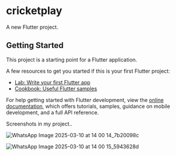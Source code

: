 # cricketplay

A new Flutter project.

## Getting Started

This project is a starting point for a Flutter application.

A few resources to get you started if this is your first Flutter project:

- [Lab: Write your first Flutter app](https://docs.flutter.dev/get-started/codelab)
- [Cookbook: Useful Flutter samples](https://docs.flutter.dev/cookbook)

For help getting started with Flutter development, view the
[online documentation](https://docs.flutter.dev/), which offers tutorials,
samples, guidance on mobile development, and a full API reference.

Screenshots in my project..

![WhatsApp Image 2025-03-10 at 14 00 14_7b20098c](https://github.com/user-attachments/assets/1e0a9e68-d30c-4f3c-974d-b6cfdac44e98)

![WhatsApp Image 2025-03-10 at 14 00 15_5943628d](https://github.com/user-attachments/assets/ef9e2dc3-af70-450a-a73b-aa5c4bba078a)

